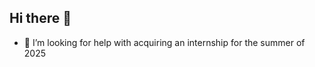 ## Hi there 👋

- 🤔 I’m looking for help with acquiring an internship for the summer of 2025

<!--
**taekim0508/taekim0508** is a ✨ _special_ ✨ repository because its `README.md` (this file) appears on your GitHub profile.

Here are some ideas to get you started:


- 💬 Ask me about ...
- 📫 How to reach me: ...
- 😄 Pronouns: ...
- ⚡ Fun fact: ...
-->
